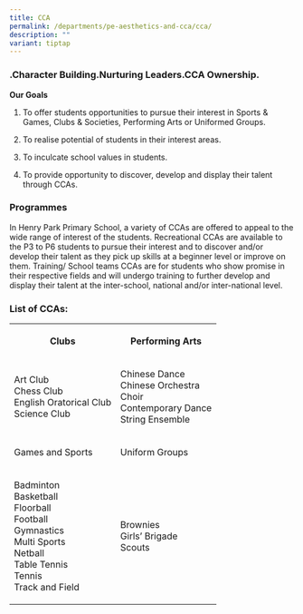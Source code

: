 ```yaml
---
title: CCA
permalink: /departments/pe-aesthetics-and-cca/cca/
description: ""
variant: tiptap
---
```

<h3>.Character Building.Nurturing Leaders.CCA Ownership.</h3>
<p><strong>Our Goals</strong>
</p>
<ol data-tight="true" class="tight">
<li>
<p>To offer students opportunities to pursue their interest in Sports &amp;
Games, Clubs &amp; Societies, Performing Arts or Uniformed Groups.</p>
</li>
<li>
<p>To realise potential of students in their interest areas.</p>
</li>
<li>
<p>To inculcate school values in students.</p>
</li>
<li>
<p>To provide opportunity to discover, develop and display their talent through
CCAs.</p>
</li>
</ol>
<h3>Programmes</h3>
<p>In Henry Park Primary School, a variety of CCAs are offered to appeal
to the wide range of interest of the students. Recreational CCAs are available
to the P3 to P6 students to pursue their interest and to discover and/or
develop their talent as they pick up skills at a beginner level or improve
on them. Training/ School teams CCAs are for students who show promise
in their respective fields and will undergo training to further develop
and display their talent at the inter-school, national and/or inter-national
level.</p>
<h3>List of CCAs:</h3>
<table style="minWidth: 50px">
<colgroup>
<col>
<col>
</colgroup>
<tbody>
<tr>
<th rowspan="1" colspan="1">
<p>Clubs</p>
</th>
<th rowspan="1" colspan="1">
<p>Performing Arts</p>
</th>
</tr>
<tr>
<td rowspan="1" colspan="1">
<p>Art Club
<br>Chess Club
<br>English Oratorical Club
<br>Science Club</p>
</td>
<td rowspan="1" colspan="1">
<p>Chinese Dance
<br>Chinese Orchestra
<br>Choir
<br>Contemporary Dance
<br>String Ensemble</p>
</td>
</tr>
<tr>
<td rowspan="1" colspan="1">
<p>Games and Sports</p>
</td>
<td rowspan="1" colspan="1">
<p>Uniform Groups</p>
</td>
</tr>
<tr>
<td rowspan="1" colspan="1">
<p>Badminton
<br>Basketball
<br>Floorball
<br>Football
<br>Gymnastics
<br>Multi Sports
<br>Netball
<br>Table Tennis
<br>Tennis
<br>Track and Field
<br>
</p>
</td>
<td rowspan="1" colspan="1">
<p>Brownies
<br>Girls’ Brigade
<br>Scouts</p>
</td>
</tr>
</tbody>
</table>
<p></p>